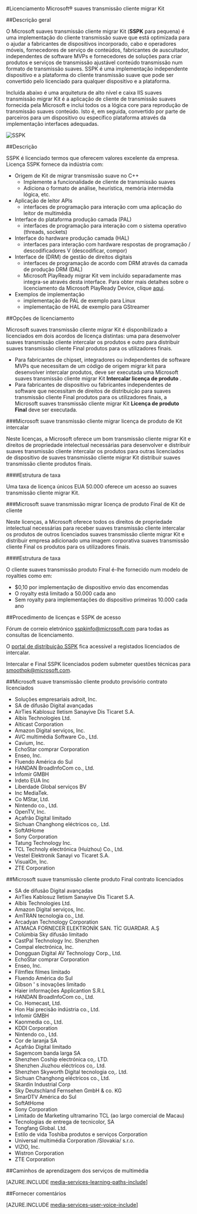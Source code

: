 <properties 
    pageTitle="Licenciamento Microsoft® suaves transmissão cliente migrar Kit" 
    description="Saiba mais sobre como para o licenciamento da Microsoft® suaves transmissão cliente migrar Kit." 
    services="media-services" 
    documentationCenter="" 
    authors="xpouyat,vsood" 
    manager="erikre" 
    editor=""/>

<tags 
    ms.service="media-services" 
    ms.workload="media" 
    ms.tgt_pltfrm="na" 
    ms.devlang="na" 
    ms.topic="article" 
    ms.date="09/06/2016"  
    ms.author="xpouyat"/>

#<a name="licensing-microsoft-smooth-streaming-client-porting-kit"></a>Licenciamento Microsoft® suaves transmissão cliente migrar Kit

##<a name="overview"></a>Descrição geral

O Microsoft suaves transmissão cliente migrar Kit (**SSPK** para pequena) é uma implementação do cliente transmissão suave que está optimizada para o ajudar a fabricantes de dispositivos incorporado, cabo e operadores móveis, fornecedores de serviço de conteúdos, fabricantes de auscultador, independentes de software MVPs e fornecedores de soluções para criar produtos e serviços de transmissão ajustável conteúdo transmissão num formato de transmissão suaves. SSPK é uma implementação independente dispositivo e a plataforma do cliente transmissão suave que pode ser convertido pelo licenciado para qualquer dispositivo e a plataforma. 

Incluída abaixo é uma arquitetura de alto nível e caixa IIS suaves transmissão migrar Kit é a aplicação de cliente de transmissão suaves fornecida pela Microsoft e inclui todos os a lógica core para reprodução de transmissão suaves conteúdo. Isto é, em seguida, convertido por parte de parceiros para um dispositivo ou específico plataforma através da implementação interfaces adequadas. 

![SSPK](./media/media-services-sspk/sspk-arch.png)

##<a name="description"></a>Descrição

SSPK é licenciado termos que oferecem valores excelente da empresa. Licença SSPK fornece da indústria com:

- Origem de Kit de migrar transmissão suave no C++ 
  - Implemente a funcionalidade de cliente de transmissão suaves
  - Adiciona o formato de análise, heurística, memória intermédia lógica, etc.
- Aplicação de leitor APIs 
  - interfaces de programação para interação com uma aplicação do leitor de multimédia
- Interface do plataforma produção camada (PAL) 
  - interfaces de programação para interação com o sistema operativo (threads, sockets)
- Interface do hardware produção camada (HAL) 
  - interfaces para interação com hardware respostas de programação / descodificadores V (descodificar, compor)
- Interface de (DRM) de gestão de direitos digitais 
  - interfaces de programação de acordo com DRM através da camada de produção DRM (DAL)
  - Microsoft PlayReady migrar Kit vem incluído separadamente mas integra-se através desta interface. Para obter mais detalhes sobre o licenciamento da Microsoft PlayReady Device, clique [aqui](http://www.microsoft.com/playready/licensing/device_technology.mspx#pddipdl).
- Exemplos de implementação 
  - implementação de PAL de exemplo para Linux
  - implementação de HAL de exemplo para GStreamer

##<a name="licensing-options"></a>Opções de licenciamento

Microsoft suaves transmissão cliente migrar Kit é disponibilizado a licenciados em dois acordos de licença distintas: uma para desenvolver suaves transmissão cliente intercalar os produtos e outro para distribuir suaves transmissão cliente Final produtos para os utilizadores finais.
 
- Para fabricantes de chipset, integradores ou independentes de software MVPs que necessitam de um código de origem migrar kit para desenvolver intercalar produtos, deve ser executada uma Microsoft suaves transmissão cliente migrar Kit **Intercalar licença de produto** .
- Para fabricantes de dispositivo ou fabricantes independentes de software que necessitam de direitos de distribuição para suaves transmissão cliente Final produtos para os utilizadores finais, a Microsoft suaves transmissão cliente migrar Kit **Licença de produto Final** deve ser executada.

###<a name="microsoft-smooth-streaming-client-porting-kit-interim-product-license"></a>Microsoft suave transmissão cliente migrar licença de produto de Kit intercalar

Neste licenças, a Microsoft oferece um bom transmissão cliente migrar Kit e direitos de propriedade intelectual necessárias para desenvolver e distribuir suaves transmissão cliente intercalar os produtos para outras licenciados de dispositivo de suaves transmissão cliente migrar Kit distribuir suaves transmissão cliente produtos finais.

####<a name="fee-structure"></a>Estrutura de taxa

Uma taxa de licença únicos EUA 50.000 oferece um acesso ao suaves transmissão cliente migrar Kit. 

###<a name="microsoft-smooth-streaming-client-porting-kit-final-product-license"></a>Microsoft suave transmissão migrar licença de produto Final de Kit de cliente

Neste licenças, a Microsoft oferece todos os direitos de propriedade intelectual necessárias para receber suaves transmissão cliente intercalar os produtos de outros licenciados suaves transmissão cliente migrar Kit e distribuir empresa adicionado uma imagem corporativa suaves transmissão cliente Final os produtos para os utilizadores finais.

####<a name="fee-structure"></a>Estrutura de taxa

O cliente suaves transmissão produto Final é-lhe fornecido num modelo de royalties como em:

- $0,10 por implementação de dispositivo envio das encomendas
- O royalty está limitado a 50.000 cada ano
- Sem royalty para implementações do dispositivo primeiras 10.000 cada ano 

##<a name="licensing-procedure-and-sspk-access"></a>Procedimento de licenças e SSPK de acesso

Fórum de correio eletrónico [sspkinfo@microsoft.com](mailto:sspkinfo@microsoft.com) para todas as consultas de licenciamento.

O [portal de distribuição SSPK](https://microsoft.sharepoint.com/teams/SSPKDOWNLOAD/) fica acessível a registados licenciados de intercalar.

Intercalar e Final SSPK licenciados podem submeter questões técnicas para [smoothpk@microsoft.com](mailto:smoothpk@microsoft.com).

##<a name="microsoft-smooth-streaming-client-interim-product-agreement-licensees"></a>Microsoft suave transmissão cliente produto provisório contrato licenciados

- Soluções empresariais adroit, Inc.
- SA de difusão Digital avançadas
- AirTies Kablosuz Iletism Sanayive Dis Ticaret S.A.
- Albis Technologies Ltd.
- Alticast Corporation
- Amazon Digital serviços, Inc.
- AVC multimédia Software Co., Ltd.
- Cavium, Inc.
- EchoStar comprar Corporation
- Enseo, Inc.
- Fluendo América do Sul
- HANDAN BroadInfoCom co., Ltd.
- Infomir GMBH
- Irdeto EUA Inc
- Liberdade Global serviços BV
- Inc MediaTek.
- Co MStar, Ltd.
- Nintendo co., Ltd.
- OpenTV, Inc.
- Açafrão Digital limitado
- Sichuan Changhong eléctricos co,. Ltd.
- SoftAtHome
- Sony Corporation
- Tatung Technology Inc.
- TCL Technoly electrónica (Huizhou) Co., Ltd.
- Vestel Elektronik Sanayi vo Ticaret S.A.
- VisualOn, Inc.
- ZTE Corporation

##<a name="microsoft-smooth-streaming-client-final-product-agreement-licensees"></a>Microsoft suave transmissão cliente produto Final contrato licenciados

- SA de difusão Digital avançadas
- AirTies Kablosuz Iletism Sanayive Dis Ticaret S.A.
- Albis Technologies Ltd.
- Amazon Digital serviços, Inc.
- AmTRAN tecnologia co., Ltd.
- Arcadyan Technology Corporation
- ATMACA FORNECER ELEKTRONİK SAN. TİC GUARDAR. A.Ş
- Colúmbia Sky difusão limitado
- CastPal Technology Inc. Shenzhen
- Compal electrónica, Inc.
- Dongguan Digital AV Technology Corp., Ltd.
- EchoStar comprar Corporation
- Enseo, Inc.
- Filmflex filmes limitado
- Fluendo América do Sul
- Gibson ' s inovações limitado
- Haier informações Applicantion S.R.L
- HANDAN BroadInfoCom co., Ltd.
- Co. Homecast, Ltd.
- Hon Hai precisão indústria co., Ltd.
- Infomir GMBH
- Kaonmedia co., Ltd.
- KDDI Corporation
- Nintendo co., Ltd.
- Cor de laranja SA
- Açafrão Digital limitado
- Sagemcom banda larga SA
- Shenzhen Coship electrónica co,. LTD.
- Shenzhen Jiuzhou eléctricos co,. Ltd.
- Shenzhen Skyworth Digital tecnologia co,. Ltd.
- Sichuan Changhong eléctricos co., Ltd.
- Skardin Industrial Corp
- Sky Deutschland Fernsehen GmbH & co. KG
- SmarDTV América do Sul
- SoftAtHome
- Sony Corporation
- Limitado de Marketing ultramarino TCL (ao largo comercial de Macau)
- Tecnologias de entrega de tecnicolor, SA
- Tongfang Global. Ltd.
- Estilo de vida Toshiba produtos e serviços Corporation
- Universal multimédia Corporation /Slovakia/ s.r.o.
- VIZIO, Inc.
- Wistron Corporation
- ZTE Corporation

##<a name="media-services-learning-paths"></a>Caminhos de aprendizagem dos serviços de multimédia

[AZURE.INCLUDE [media-services-learning-paths-include](../../includes/media-services-learning-paths-include.md)]

##<a name="provide-feedback"></a>Fornecer comentários

[AZURE.INCLUDE [media-services-user-voice-include](../../includes/media-services-user-voice-include.md)]
